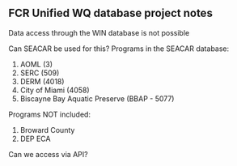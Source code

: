 ## FCR Unified WQ database project notes

Data access through the WIN database is not possible 

Can SEACAR be used for this?
Programs in the SEACAR database:
1. AOML (3)
2. SERC (509)
3. DERM (4018)
4. City of Miami (4058)
5. Biscayne Bay Aquatic Preserve (BBAP - 5077)

Programs NOT included:
1. Broward County
2. DEP ECA

Can we access via API?
